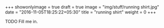 +++
showonlyimage = true
draft = true
image = "img/stuff/running shirt.jpg"
date = "2016-11-05T18:25:22+05:30"
title = "running shirt"
weight = 0
+++

TODO Fill me in.

